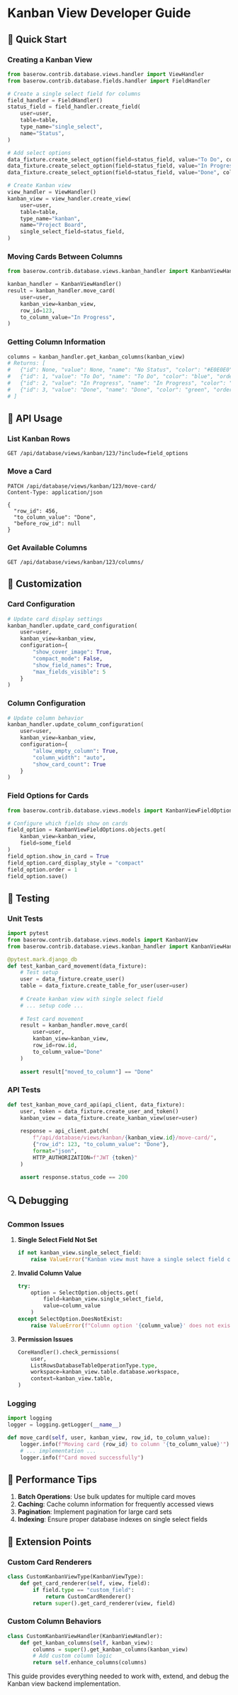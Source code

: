 # Kanban View Developer Guide

## 🎯 Quick Start

### Creating a Kanban View
```python
from baserow.contrib.database.views.handler import ViewHandler
from baserow.contrib.database.fields.handler import FieldHandler

# Create a single select field for columns
field_handler = FieldHandler()
status_field = field_handler.create_field(
    user=user,
    table=table,
    type_name="single_select",
    name="Status",
)

# Add select options
data_fixture.create_select_option(field=status_field, value="To Do", color="blue")
data_fixture.create_select_option(field=status_field, value="In Progress", color="yellow")
data_fixture.create_select_option(field=status_field, value="Done", color="green")

# Create Kanban view
view_handler = ViewHandler()
kanban_view = view_handler.create_view(
    user=user,
    table=table,
    type_name="kanban",
    name="Project Board",
    single_select_field=status_field,
)
```

### Moving Cards Between Columns
```python
from baserow.contrib.database.views.kanban_handler import KanbanViewHandler

kanban_handler = KanbanViewHandler()
result = kanban_handler.move_card(
    user=user,
    kanban_view=kanban_view,
    row_id=123,
    to_column_value="In Progress",
)
```

### Getting Column Information
```python
columns = kanban_handler.get_kanban_columns(kanban_view)
# Returns: [
#   {"id": None, "value": None, "name": "No Status", "color": "#E0E0E0", "order": -1},
#   {"id": 1, "value": "To Do", "name": "To Do", "color": "blue", "order": 0},
#   {"id": 2, "value": "In Progress", "name": "In Progress", "color": "yellow", "order": 1},
#   {"id": 3, "value": "Done", "name": "Done", "color": "green", "order": 2}
# ]
```

## 🔧 API Usage

### List Kanban Rows
```http
GET /api/database/views/kanban/123/?include=field_options
```

### Move a Card
```http
PATCH /api/database/views/kanban/123/move-card/
Content-Type: application/json

{
  "row_id": 456,
  "to_column_value": "Done",
  "before_row_id": null
}
```

### Get Available Columns
```http
GET /api/database/views/kanban/123/columns/
```

## 🎨 Customization

### Card Configuration
```python
# Update card display settings
kanban_handler.update_card_configuration(
    user=user,
    kanban_view=kanban_view,
    configuration={
        "show_cover_image": True,
        "compact_mode": False,
        "show_field_names": True,
        "max_fields_visible": 5
    }
)
```

### Column Configuration
```python
# Update column behavior
kanban_handler.update_column_configuration(
    user=user,
    kanban_view=kanban_view,
    configuration={
        "allow_empty_column": True,
        "column_width": "auto",
        "show_card_count": True
    }
)
```

### Field Options for Cards
```python
from baserow.contrib.database.views.models import KanbanViewFieldOptions

# Configure which fields show on cards
field_option = KanbanViewFieldOptions.objects.get(
    kanban_view=kanban_view,
    field=some_field
)
field_option.show_in_card = True
field_option.card_display_style = "compact"
field_option.order = 1
field_option.save()
```

## 🧪 Testing

### Unit Tests
```python
import pytest
from baserow.contrib.database.views.models import KanbanView
from baserow.contrib.database.views.kanban_handler import KanbanViewHandler

@pytest.mark.django_db
def test_kanban_card_movement(data_fixture):
    # Test setup
    user = data_fixture.create_user()
    table = data_fixture.create_table_for_user(user=user)
    
    # Create kanban view with single select field
    # ... setup code ...
    
    # Test card movement
    result = kanban_handler.move_card(
        user=user,
        kanban_view=kanban_view,
        row_id=row.id,
        to_column_value="Done"
    )
    
    assert result["moved_to_column"] == "Done"
```

### API Tests
```python
def test_kanban_move_card_api(api_client, data_fixture):
    user, token = data_fixture.create_user_and_token()
    kanban_view = data_fixture.create_kanban_view(user=user)
    
    response = api_client.patch(
        f"/api/database/views/kanban/{kanban_view.id}/move-card/",
        {"row_id": 123, "to_column_value": "Done"},
        format="json",
        HTTP_AUTHORIZATION=f"JWT {token}"
    )
    
    assert response.status_code == 200
```

## 🔍 Debugging

### Common Issues

1. **Single Select Field Not Set**
   ```python
   if not kanban_view.single_select_field:
       raise ValueError("Kanban view must have a single select field configured")
   ```

2. **Invalid Column Value**
   ```python
   try:
       option = SelectOption.objects.get(
           field=kanban_view.single_select_field,
           value=column_value
       )
   except SelectOption.DoesNotExist:
       raise ValueError(f"Column option '{column_value}' does not exist")
   ```

3. **Permission Issues**
   ```python
   CoreHandler().check_permissions(
       user,
       ListRowsDatabaseTableOperationType.type,
       workspace=kanban_view.table.database.workspace,
       context=kanban_view.table,
   )
   ```

### Logging
```python
import logging
logger = logging.getLogger(__name__)

def move_card(self, user, kanban_view, row_id, to_column_value):
    logger.info(f"Moving card {row_id} to column '{to_column_value}'")
    # ... implementation ...
    logger.info(f"Card moved successfully")
```

## 🚀 Performance Tips

1. **Batch Operations**: Use bulk updates for multiple card moves
2. **Caching**: Cache column information for frequently accessed views
3. **Pagination**: Implement pagination for large card sets
4. **Indexing**: Ensure proper database indexes on single select fields

## 🔧 Extension Points

### Custom Card Renderers
```python
class CustomKanbanViewType(KanbanViewType):
    def get_card_renderer(self, view, field):
        if field.type == "custom_field":
            return CustomCardRenderer()
        return super().get_card_renderer(view, field)
```

### Custom Column Behaviors
```python
class CustomKanbanViewHandler(KanbanViewHandler):
    def get_kanban_columns(self, kanban_view):
        columns = super().get_kanban_columns(kanban_view)
        # Add custom column logic
        return self.enhance_columns(columns)
```

This guide provides everything needed to work with, extend, and debug the Kanban view backend implementation.